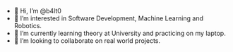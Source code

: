 - 👋 Hi, I’m @b4lt0
- 👀 I’m interested in Software Development, Machine Learning and Robotics.
- 🌱 I’m currently learning theory at University and practicing on my laptop.
- 💞️ I’m looking to collaborate on real world projects.
<!---
b4lt0/b4lt0 is a ✨ special ✨ repository because its `README.md` (this file) appears on your GitHub profile.
You can click the Preview link to take a look at your changes.
--->
